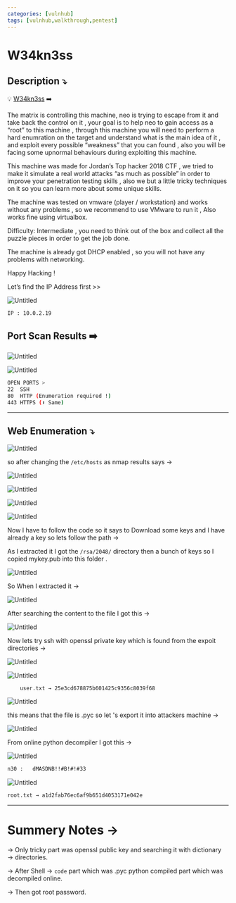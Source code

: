 ```yaml
---
categories: [vulnhub]
tags: [vulnhub,walkthrough,pentest]
---
```

# W34kn3ss



## **Description ⤵️**


💡 [W34kn3ss](https://vulnhub.com/entry/w34kn3ss-1,270/) ➡️

The matrix is controlling this machine, neo is trying to escape from it and take back the control on it , your goal is to help neo to gain access as a “root” to this machine , through this machine you will need to perform a hard enumration on the target and understand what is the main idea of it , and exploit every possible “weakness” that you can found , also you will be facing some upnormal behaviours during exploiting this machine.

This machine was made for Jordan’s Top hacker 2018 CTF , we tried to make it simulate a real world attacks “as much as possible” in order to improve your penetration testing skills , also we but a little tricky techniques on it so you can learn more about some unique skills.

The machine was tested on vmware (player / workstation) and works without any problems , so we recommend to use VMware to run it , Also works fine using virtualbox.

Difficulty: Intermediate , you need to think out of the box and collect all the puzzle pieces in order to get the job done.

The machine is already got DHCP enabled , so you will not have any problems with networking.

Happy Hacking !



Let’s find the IP Address first >>

![Untitled](/Vulnhub-Files/img/W34kn3ss/Untitled.png)

```bash
IP : 10.0.2.19
```

## Port Scan Results ➡️

![Untitled](/Vulnhub-Files/img/W34kn3ss/Untitled%201.png)

![Untitled](/Vulnhub-Files/img/W34kn3ss/Untitled%202.png)

```bash
OPEN PORTS >
22  SSH
80  HTTP (Enumeration required !)
443 HTTPS (⬆️ Same)

```

---

## Web Enumeration ⤵️

![Untitled](/Vulnhub-Files/img/W34kn3ss/Untitled%203.png)

so after changing the `/etc/hosts` as nmap results says →

![Untitled](/Vulnhub-Files/img/W34kn3ss/Untitled%204.png)

![Untitled](/Vulnhub-Files/img/W34kn3ss/Untitled%205.png)

![Untitled](/Vulnhub-Files/img/W34kn3ss/Untitled%206.png)

![Untitled](/Vulnhub-Files/img/W34kn3ss/Untitled%207.png)

Now I have to follow the code so it says to Download some keys and I have already a key so lets follow the path →

As I extracted it I got the `/rsa/2048/` directory then a bunch of keys so I copied mykey.pub into this folder .

![Untitled](/Vulnhub-Files/img/W34kn3ss/Untitled%208.png)

So When I extracted it →

![Untitled](/Vulnhub-Files/img/W34kn3ss/Untitled%209.png)

After searching the content to the file I got this →

![Untitled](/Vulnhub-Files/img/W34kn3ss/Untitled%2010.png)

Now lets try ssh with openssl private key which is found from the expoit directories →

![Untitled](/Vulnhub-Files/img/W34kn3ss/Untitled%2011.png)

![Untitled](/Vulnhub-Files/img/W34kn3ss/Untitled%2012.png)

```bash
	user.txt → 25e3cd678875b601425c9356c8039f68
```

![Untitled](/Vulnhub-Files/img/W34kn3ss/Untitled%2013.png)

this means that the file is .pyc so let 's export it into attackers machine →

![Untitled](/Vulnhub-Files/img/W34kn3ss/Untitled%2014.png)

From online python decompiler I got this →

![Untitled](/Vulnhub-Files/img/W34kn3ss/Untitled%2015.png)

```bash
n30	:	dMASDNB!!#B!#!#33
```

![Untitled](/Vulnhub-Files/img/W34kn3ss/Untitled%2016.png)

```bash
root.txt → a1d2fab76ec6af9b651d4053171e042e
```

---

# **Summery Notes →**

→ Only tricky part was openssl public key and searching it with dictionary → directories.

→ After Shell → `code` part which was .pyc python compiled part which was decompiled online.

→ Then got root password.